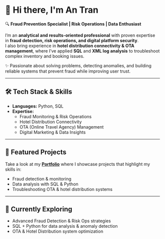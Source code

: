 # 👋 Hi there, I'm An Tran  

🔍 **Fraud Prevention Specialist | Risk Operations | Data Enthusiast**  

I’m an **analytical and results-oriented professional** with proven expertise in **fraud detection, risk operations, and digital platform security**.  
I also bring experience in **hotel distribution connectivity & OTA management**, where I’ve applied **SQL** and **XML log analysis** to troubleshoot complex inventory and booking issues.  

✨ Passionate about solving problems, detecting anomalies, and building reliable systems that prevent fraud while improving user trust.  

---

## 🛠️ Tech Stack & Skills  

- **Languages:** Python, SQL  
- **Expertise:**  
  - Fraud Monitoring & Risk Operations  
  - Hotel Distribution Connectivity  
  - OTA (Online Travel Agency) Management  
  - Digital Marketing & Data Insights  

---

## 🚀 Featured Projects  

Take a look at my [**Portfolio**](https://github.com/htantran/Portfolio) where I showcase projects that highlight my skills in:  
- Fraud detection & monitoring  
- Data analysis with SQL & Python  
- Troubleshooting OTA & hotel distribution systems  

---

## 🔎 Currently Exploring  

- Advanced Fraud Detection & Risk Ops strategies  
- SQL + Python for data analysis & anomaly detection  
- OTA & Hotel Distribution system optimization  
